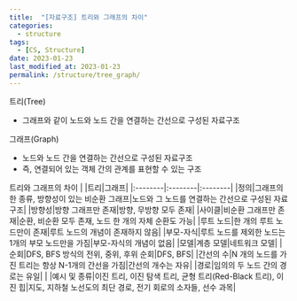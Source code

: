 ```yaml
---
title:  "[자료구조] 트리와 그래프의 차이"
categories:
  - structure
tags:
  - [CS, Structure]
date: 2023-01-23
last_modified_at: 2023-01-23
permalink: /structure/tree_graph/
---
```


트리(Tree)
* 그래프와 같이 노드와 노드 간을 연결하는 간선으로 구성된 자료구조

그래프(Graph)
* 노드와 노드 간을 연결하는 간선으로 구성된 자료구조
* 즉, 연결되어 있는 객체 간의 관계를 표현할 수 있는 구조

트리와 그래프의 차이
| |트리|그래프|
|:--------|:--------|:--------|
|정의|그래프의 한 종류, 방향성이 있는 비순환 그래프|노드와 그 노드를 연결하는 간선으로 구성된 자료구조|
|방향성|방향 그래프만 존재|방향, 무방향 모두 존재|
|사이클|비순환 그래프만 존재|순환, 비순환 모두 존재, 노드 한 개의 자체 순환도 가능|
|루트 노드|한 개의 루트 노드만이 존재|루트 노드의 개념이 존재하지 않음|
|부모-자식|루트 노드를 제외한 노드는 1개의 부모 노드만을 가짐|부모-자식의 개념이 없음|
|모델|계층 모델|네트워크 모델|
|순회|DFS, BFS 방식의 전위, 중위, 후위 순회|DFS, BFS|
|간선의 수|N 개의 노드를 가진 트리는 항상 N-1개의 간선을 가짐|간선의 개수는 자유|
|경로|임의의 두 노드 간의 경로는 유일| |
|예시 및 종류|이진 트리, 이진 탐색 트리, 균형 트리(Red-Black 트리), 이진 힙|지도, 지하철 노선도의 최단 경로, 전기 회로의 소자들, 선수 과목|
